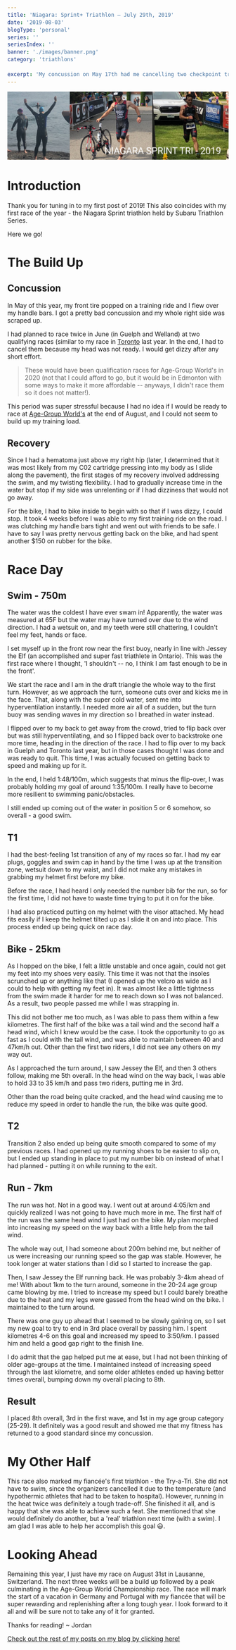 ```yaml
---
title: 'Niagara: Sprint+ Triathlon — July 29th, 2019'
date: '2019-08-03'
blogType: 'personal'
series: ''
seriesIndex: ''
banner: './images/banner.png'
category: 'triathlons'

excerpt: 'My concussion on May 17th had me cancelling two checkpoint triathlons (qualifiers as well, in fact!) - Guelph I and Rose City. That left Niagara as my only test race before heading to Switzerland...'
---
```


![Banner Image](./images/banner.png)

# Introduction

Thank you for tuning in to my first post of 2019! This also coincides with my first race of the year - the Niagara Sprint triathlon held by Subaru Triathlon Series.

Here we go!

# The Build Up

## Concussion

In May of this year, my front tire popped on a training ride and I flew over my handle bars. I got a pretty bad concussion and my whole right side was scraped up.

I had planned to race twice in June (in Guelph and Welland) at two qualifying races (similar to my race in [Toronto](./toronto-triathlon-festival-2018) last year. In the end, I had to cancel them because my head was not ready. I would get dizzy after any short effort.

> These would have been qualification races for Age-Group World's in 2020 (not that I could afford to go, but it would be in Edmonton with some ways to make it more affordable -- anyways, I didn't race them so it does not matter!).

This period was super stressful because I had no idea if I would be ready to race at [Age-Group World's](https://trilausanne.ch) at the end of August, and I could not seem to build up my training load.

## Recovery

Since I had a hematoma just above my right hip (later, I determined that it was most likely from my C02 cartridge pressing into my body as I slide along the pavement), the first stages of my recovery involved addressing the swim, and my twisting flexibility. I had to gradually increase time in the water but stop if my side was unrelenting or if I had dizziness that would not go away.

For the bike, I had to bike inside to begin with so that if I was dizzy, I could stop. It took 4 weeks before I was able to my first training ride on the road. I was clutching my handle bars tight and went out with friends to be safe. I have to say I was pretty nervous getting back on the bike, and had spent another \$150 on rubber for the bike.

# Race Day

## Swim - 750m

The water was the coldest I have ever swam in! Apparently, the water was measured at 65F but the water may have turned over due to the wind direction. I had a wetsuit on, and my teeth were still chattering, I couldn't feel my feet, hands or face.

I set myself up in the front row near the first buoy, nearly in line with Jessey the Elf (an accomplished and super fast triathlete in Ontario). This was the first race where I thought, 'I shouldn't -- no, I think I am fast enough to be in the front'.

We start the race and I am in the draft triangle the whole way to the first turn. However, as we approach the turn, someone cuts over and kicks me in the face. That, along with the super cold water, sent me into hyperventilation instantly. I needed more air all of a sudden, but the turn buoy was sending waves in my direction so I breathed in water instead.

I flipped over to my back to get away from the crowd, tried to flip back over but was still hyperventilating, and so I flipped back over to backstroke one more time, heading in the direction of the race. I had to flip over to my back in Guelph and Toronto last year, but in those cases thought I was done and was ready to quit. This time, I was actually focused on getting back to speed and making up for it.

In the end, I held 1:48/100m, which suggests that minus the flip-over, I was probably holding my goal of around 1:35/100m. I really have to become more resilient to swimming panic/obstacles.

I still ended up coming out of the water in position 5 or 6 somehow, so overall - a good swim.

## T1

I had the best-feeling 1st transition of any of my races so far. I had my ear plugs, goggles and swim cap in hand by the time I was up at the transition zone, wetsuit down to my waist, and I did not make any mistakes in grabbing my helmet first before my bike.

Before the race, I had heard I only needed the number bib for the run, so for the first time, I did not have to waste time trying to put it on for the bike.

I had also practiced putting on my helmet with the visor attached. My head fits easily if I keep the helmet tilted up as I slide it on and into place. This process ended up being quick on race day.

## Bike - 25km

As I hopped on the bike, I felt a little unstable and once again, could not get my feet into my shoes very easily. This time it was not that the insoles scrunched up or anything like that (I opened up the velcro as wide as I could to help with getting my feet in). It was almost like a little tightness from the swim made it harder for me to reach down so I was not balanced. As a result, two people passed me while I was strapping in.

This did not bother me too much, as I was able to pass them within a few kilometres. The first half of the bike was a tail wind and the second half a head wind, which I knew would be the case. I took the opportunity to go as fast as I could with the tail wind, and was able to maintain between 40 and 47km/h out. Other than the first two riders, I did not see any others on my way out.

As I approached the turn around, I saw Jessey the Elf, and then 3 others follow, making me 5th overall. In the head wind on the way back, I was able to hold 33 to 35 km/h and pass two riders, putting me in 3rd.

Other than the road being quite cracked, and the head wind causing me to reduce my speed in order to handle the run, the bike was quite good.

## T2

Transition 2 also ended up being quite smooth compared to some of my previous races. I had opened up my running shoes to be easier to slip on, but I ended up standing in place to put my number bib on instead of what I had planned - putting it on while running to the exit.

## Run - 7km

The run was hot. Not in a good way. I went out at around 4:05/km and quickly realized I was not going to have much more in me. The first half of the run was the same head wind I just had on the bike. My plan morphed into increasing my speed on the way back with a little help from the tail wind.

The whole way out, I had someone about 200m behind me, but neither of us were increasing our running speed so the gap was stable. However, he took longer at water stations than I did so I started to increase the gap.

Then, I saw Jessey the Elf running back. He was probably 3-4km ahead of me! With about 1km to the turn around, someone in the 20-24 age group came blowing by me. I tried to increase my speed but I could barely breathe due to the heat and my legs were gassed from the head wind on the bike. I maintained to the turn around.

There was one guy up ahead that I seemed to be slowly gaining on, so I set my new goal to try to end in 3rd place overall by passing him. I spent kilometres 4-6 on this goal and increased my speed to 3:50/km. I passed him and held a good gap right to the finish line.

I do admit that the gap helped put me at ease, but I had not been thinking of older age-groups at the time. I maintained instead of increasing speed through the last kilometre, and some older athletes ended up having better times overall, bumping down my overall placing to 8th.

## Result

I placed 8th overall, 3rd in the first wave, and 1st in my age group category (25-29). It definitely was a good result and showed me that my fitness has returned to a good standard since my concussion.

# My Other Half

This race also marked my fiancée's first triathlon - the Try-a-Tri. She did not have to swim, since the organizers cancelled it due to the temperature (and hypothermic athletes that had to be taken to hospital). However, running in the heat twice was definitely a tough trade-off. She finished it all, and is happy that she was able to achieve such a feat. She mentioned that she would definitely do another, but a 'real' triathlon next time (with a swim). I am glad I was able to help her accomplish this goal 😃.

# Looking Ahead

Remaining this year, I just have my race on August 31st in Lausanne, Switzerland. The next three weeks will be a build up followed by a peak culminating in the Age-Group World Championship race. The race will mark the start of a vacation in Germany and Portugal with my fiancée that will be super rewarding and replenishing after a long tough year. I look forward to it all and will be sure not to take any of it for granted.

Thanks for reading!
~ Jordan

<u> [Check out the rest of my posts on my blog by clicking here!](/blog) </u>
